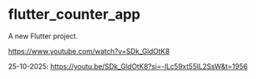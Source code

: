 # flutter_counter_app

A new Flutter project.


https://www.youtube.com/watch?v=SDk_GldOtK8

25-10-2025: https://youtu.be/SDk_GldOtK8?si=-ILc59xt55IL2SsW&t=1956
